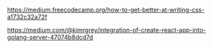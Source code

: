 https://medium.freecodecamp.org/how-to-get-better-at-writing-css-a1732c32a72f


https://medium.com/@kimrgrey/integration-of-create-react-app-into-golang-server-47074b8dcd7d

